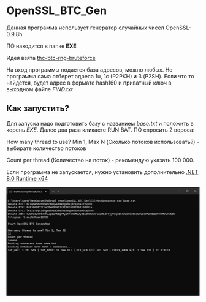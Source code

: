 # OpenSSL_BTC_Gen
Данная программа использует генератор случайных чисел OpenSSL-0.9.8h

ПО находится в папке **EXE**

Идея взята [thc-btc-rng-bruteforce](https://github.com/hackerschoice/thc-btc-rng-bruteforce)

На вход программы подается база адресов, можно любых. Но программа сама отберет адреса 1u, 1c (P2PKH) и 3 (P2SH).
Если что то найдется, будет адрес в формате hash160 и приватный ключ в выходном файле _FIND.txt_
## Как запустить?
Для запуска надо подготовить базу с названием _base.txt_ и положить в корень _EXE_. Далее два раза кликаете RUN.BAT.
ПО спросить 2 вороса:

How many thread to use? Min 1, Max N (Сколько потоков использовать?) - выбирате количество потоков

Count per thread (Количество на поток) - рекомендую указать 100 000.

Если программа не запускается, нужно установить дополнительно [.NET 8.0 Runtime x64](https://dotnet.microsoft.com/en-us/download/dotnet/thank-you/runtime-8.0.10-windows-x64-installer)

![ПО](image.png)
